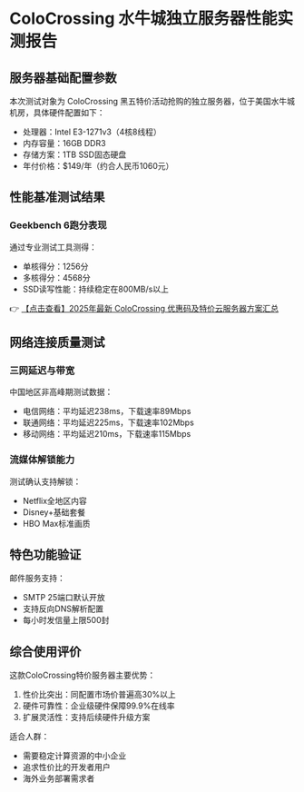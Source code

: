 # ColoCrossing 水牛城独立服务器性能实测报告

## 服务器基础配置参数
本次测试对象为 ColoCrossing 黑五特价活动抢购的独立服务器，位于美国水牛城机房，具体硬件配置如下：
- 处理器：Intel E3-1271v3（4核8线程）
- 内存容量：16GB DDR3
- 存储方案：1TB SSD固态硬盘
- 年付价格：$149/年（约合人民币1060元）

## 性能基准测试结果
### Geekbench 6跑分表现
通过专业测试工具测得：
- 单核得分：1256分
- 多核得分：4568分
- SSD读写性能：持续稳定在800MB/s以上

👉 [【点击查看】2025年最新 ColoCrossing 优惠码及特价云服务器方案汇总](https://bit.ly/ColoCrossing)

## 网络连接质量测试
### 三网延迟与带宽
中国地区非高峰期测试数据：
- 电信网络：平均延迟238ms，下载速率89Mbps
- 联通网络：平均延迟225ms，下载速率102Mbps
- 移动网络：平均延迟210ms，下载速率115Mbps

### 流媒体解锁能力
测试确认支持解锁：
- Netflix全地区内容
- Disney+基础套餐
- HBO Max标准画质

## 特色功能验证
邮件服务支持：
- SMTP 25端口默认开放
- 支持反向DNS解析配置
- 每小时发信量上限500封

## 综合使用评价
这款ColoCrossing特价服务器主要优势：
1. 性价比突出：同配置市场价普遍高30%以上
2. 硬件可靠性：企业级硬件保障99.9%在线率
3. 扩展灵活性：支持后续硬件升级方案

适合人群：
- 需要稳定计算资源的中小企业
- 追求性价比的开发者用户
- 海外业务部署需求者